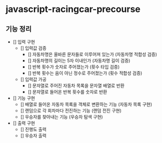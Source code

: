 # javascript-racingcar-precourse

## 기능 정리

- [] 입력 구현
  - [] 입력값 검증
    - [] 자동차명은 올바른 문자들로 이루어져 있는가 (자동차명 적합성 검증)
    - [] 자동차명의 길이는 5자 이내인가 (자동차명 길이 검증)
    - [] 반복 횟수가 숫자로 주어졌는가 (횟수 타입 검증)
    - [] 반복 횟수는 음이 아닌 정수로 주어졌는가 (횟수 적합성 검증)
  - [] 입력값 가공
    - [] 문자열로 주어진 자동차 목록을 문자열 배열로 반환
    - [] 문자열로 들어온 반복 횟수를 숫자로 반환
- [] 기능 구현
  - [] 배열로 들어온 자동차 목록을 객체로 변환하는 기능 (자동차 목록 구현)
  - [] 랜덤으로 각 회차마다 전진하는 기능 (랜덤 전진 구현)
  - [] 우승자를 찾아내는 기능 (우승자 탐색 구현)
- [] 출력 구현
  - [] 진행도 출력
  - [] 우승자 출력
